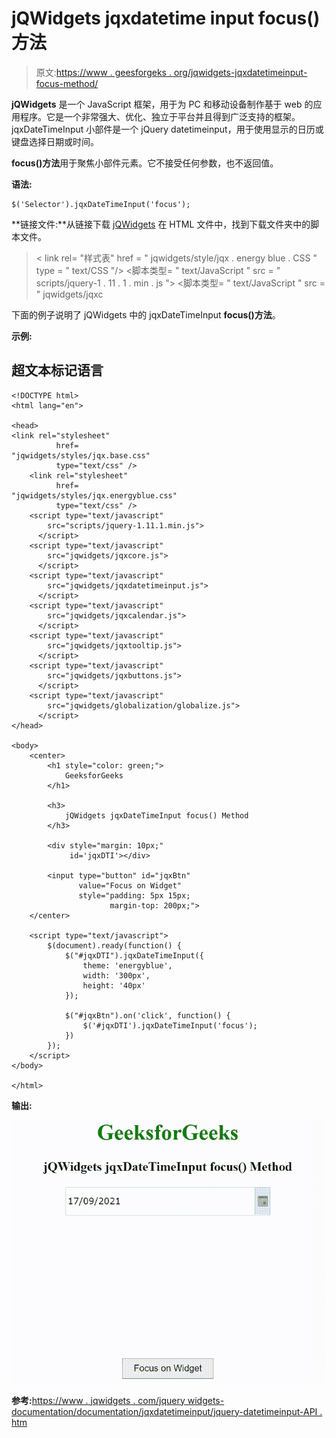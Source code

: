 # jQWidgets jqxdatetime input focus()方法

> 原文:[https://www . geesforgeks . org/jqwidgets-jqxdatetimeinput-focus-method/](https://www.geeksforgeeks.org/jqwidgets-jqxdatetimeinput-focus-method/)

**jQWidgets** 是一个 JavaScript 框架，用于为 PC 和移动设备制作基于 web 的应用程序。它是一个非常强大、优化、独立于平台并且得到广泛支持的框架。jqxDateTimeInput 小部件是一个 jQuery datetimeinput，用于使用显示的日历或键盘选择日期或时间。

**focus()方法**用于聚焦小部件元素。它不接受任何参数，也不返回值。

**语法:**

```
$('Selector').jqxDateTimeInput('focus');
```

**链接文件:**从链接下载 [jQWidgets](https://www.jqwidgets.com/download/.) 在 HTML 文件中，找到下载文件夹中的脚本文件。

> <link rel="”stylesheet”" href="”jqwidgets/styles/jqx.base.css”" type="”text/css”">
> < link rel= "样式表" href = " jqwidgets/style/jqx . energy blue . CSS " type = " text/CSS "/>
> <脚本类型= " text/JavaScript " src = " scripts/jquery-1 . 11 . 1 . min . js "></脚本>
> <脚本类型= " text/JavaScript " src = " jqwidgets/jqxc

下面的例子说明了 jQWidgets 中的 jqxDateTimeInput **focus()方法**。

**示例:**

## 超文本标记语言

```
<!DOCTYPE html>
<html lang="en">

<head>
<link rel="stylesheet"
          href=
"jqwidgets/styles/jqx.base.css" 
          type="text/css" />
    <link rel="stylesheet" 
          href=
"jqwidgets/styles/jqx.energyblue.css"
          type="text/css" />
    <script type="text/javascript" 
        src="scripts/jquery-1.11.1.min.js">
      </script>
    <script type="text/javascript" 
        src="jqwidgets/jqxcore.js">
      </script>
    <script type="text/javascript" 
        src="jqwidgets/jqxdatetimeinput.js">
      </script>
    <script type="text/javascript" 
        src="jqwidgets/jqxcalendar.js">
      </script>
    <script type="text/javascript" 
        src="jqwidgets/jqxtooltip.js">
      </script>
    <script type="text/javascript" 
        src="jqwidgets/jqxbuttons.js">
      </script>
    <script type="text/javascript" 
        src="jqwidgets/globalization/globalize.js">
      </script>
</head>

<body>
    <center>
        <h1 style="color: green;">
            GeeksforGeeks
        </h1>

        <h3>
            jQWidgets jqxDateTimeInput focus() Method
        </h3>

        <div style="margin: 10px;" 
             id='jqxDTI'></div>

        <input type="button" id="jqxBtn" 
               value="Focus on Widget" 
               style="padding: 5px 15px;
                      margin-top: 200px;">
    </center>

    <script type="text/javascript">
        $(document).ready(function() {
            $("#jqxDTI").jqxDateTimeInput({
                theme: 'energyblue',
                width: '300px',
                height: '40px'
            });

            $("#jqxBtn").on('click', function() {
                $('#jqxDTI').jqxDateTimeInput('focus');
            })
        });
    </script>
</body>

</html>
```

**输出:**

![](img/4fa58da9261932465e08da40f4353aad.png)

**参考:**[https://www . jqwidgets . com/jquery widgets-documentation/documentation/jqxdatetimeinput/jquery-datetimeinput-API . htm](https://www.jqwidgets.com/jquery-widgets-documentation/documentation/jqxdatetimeinput/jquery-datetimeinput-api.htm)